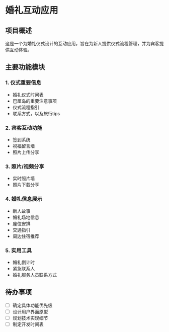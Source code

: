 # 婚礼互动应用

## 项目概述

这是一个为婚礼仪式设计的互动应用，旨在为新人提供仪式流程管理，并为宾客提供互动体验。

## 主要功能模块

### 1. 仪式重要信息

- 婚礼仪式时间表
- 巴厘岛的重要注意事项
- 仪式流程指引
- 联系方式，以及旅行tips

### 2. 宾客互动功能

- 签到系统
- 祝福留言墙
- 照片上传分享

### 3. 照片/视频分享

- 实时照片墙
- 照片下载分享

### 4. 婚礼信息展示

- 新人故事
- 婚礼场地信息
- 座位安排
- 交通指引
- 周边住宿推荐

### 5. 实用工具

- 婚礼倒计时
- 紧急联系人
- 婚礼服务人员联系方式

## 待办事项

- [ ] 确定具体功能优先级
- [ ] 设计用户界面原型
- [ ] 规划技术实现细节
- [ ] 制定开发时间表
